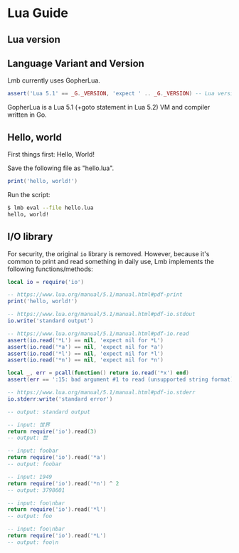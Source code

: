# Lua Guide

## Lua version

## Language Variant and Version

Lmb currently uses GopherLua.

```lua
assert('Lua 5.1' == _G._VERSION, 'expect ' .. _G._VERSION) -- Lua version
```

GopherLua is a Lua 5.1 (+goto statement in Lua 5.2) VM and compiler written in Go.

## Hello, world

First things first: Hello, World!

Save the following file as "hello.lua".

```lua
print('hello, world!')
```

Run the script:

```sh
$ lmb eval --file hello.lua
hello, world!
```

## I/O library

For security, the original `io` library is removed. However, because it's common to print and read something in daily use, Lmb implements the following functions/methods:

```lua
local io = require('io')

-- https://www.lua.org/manual/5.1/manual.html#pdf-print
print('hello, world!')

-- https://www.lua.org/manual/5.1/manual.html#pdf-io.stdout
io.write('standard output')

-- https://www.lua.org/manual/5.1/manual.html#pdf-io.read
assert(io.read('*L') == nil, 'expect nil for *L')
assert(io.read('*a') == nil, 'expect nil for *a')
assert(io.read('*l') == nil, 'expect nil for *l')
assert(io.read('*n') == nil, 'expect nil for *n')

local _, err = pcall(function() return io.read('*x') end)
assert(err == ':15: bad argument #1 to read (unsupported string format)')

-- https://www.lua.org/manual/5.1/manual.html#pdf-io.stderr
io.stderr:write('standard error')

-- output: standard output
```

```lua
-- input: 世界
return require('io').read(3)
-- output: 世
```

```lua
-- input: foobar
return require('io').read('*a')
-- output: foobar
```

```lua
-- input: 1949
return require('io').read('*n') ^ 2
-- output: 3798601
```

```lua
-- input: foo\nbar
return require('io').read('*l')
-- output: foo
```

```lua
-- input: foo\nbar
return require('io').read('*L')
-- output: foo\n
```
